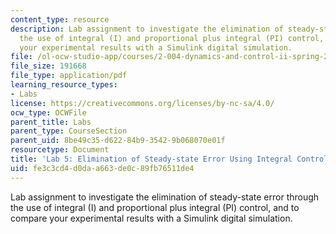 ```yaml
---
content_type: resource
description: Lab assignment to investigate the elimination of steady-state error through
  the use of integral (I) and proportional plus integral (PI) control, and to compare
  your experimental results with a Simulink digital simulation.
file: /ol-ocw-studio-app/courses/2-004-dynamics-and-control-ii-spring-2008/fe3c3cd4d0daa663de0c89fb76511de4_lab5.pdf
file_size: 191668
file_type: application/pdf
learning_resource_types:
- Labs
license: https://creativecommons.org/licenses/by-nc-sa/4.0/
ocw_type: OCWFile
parent_title: Labs
parent_type: CourseSection
parent_uid: 8be49c35-d622-84b9-3542-9b068070e01f
resourcetype: Document
title: 'Lab 5: Elimination of Steady-state Error Using Integral Control Action'
uid: fe3c3cd4-d0da-a663-de0c-89fb76511de4
---
```

Lab assignment to investigate the elimination of steady-state error through the use of integral (I) and proportional plus integral (PI) control, and to compare your experimental results with a Simulink digital simulation.